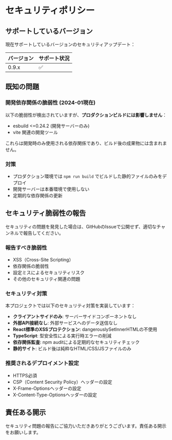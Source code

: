 # セキュリティポリシー

## サポートしているバージョン

現在サポートしているバージョンのセキュリティアップデート：

| バージョン | サポート状況 |
| ------- | ------------------ |
| 0.9.x   | :white_check_mark: |

## 既知の問題

### 開発依存関係の脆弱性 (2024-01現在)

以下の脆弱性が検出されていますが、**プロダクションビルドには影響しません**：

- esbuild <=0.24.2 (開発サーバーのみ)
- vite 関連の開発ツール

これらは開発時のみ使用される依存関係であり、ビルド後の成果物には含まれません。

### 対策

- プロダクション環境では `npm run build` でビルドした静的ファイルのみをデプロイ
- 開発サーバーは本番環境で使用しない
- 定期的な依存関係の更新

## セキュリティ脆弱性の報告

セキュリティの問題を発見した場合は、GitHubのIssueで公開せず、適切なチャンネルで報告してください。

### 報告すべき脆弱性

- XSS（Cross-Site Scripting）
- 依存関係の脆弱性
- 設定ミスによるセキュリティリスク
- その他のセキュリティ関連の問題

### セキュリティ対策

本プロジェクトでは以下のセキュリティ対策を実装しています：

- **クライアントサイドのみ**: サーバーサイドコンポーネントなし
- **外部API接続なし**: 外部サービスへのデータ送信なし
- **React標準のXSSプロテクション**: dangerouslySetInnerHTMLの不使用
- **TypeScript**: 型安全性による実行時エラーの削減
- **依存関係監査**: npm auditによる定期的なセキュリティチェック
- **静的サイト**: ビルド後は純粋なHTML/CSS/JSファイルのみ

### 推奨されるデプロイメント設定

- HTTPS必須
- CSP（Content Security Policy）ヘッダーの設定
- X-Frame-Optionsヘッダーの設定
- X-Content-Type-Optionsヘッダーの設定

## 責任ある開示

セキュリティ問題の報告にご協力いただきありがとうございます。責任ある開示をお願いします。 